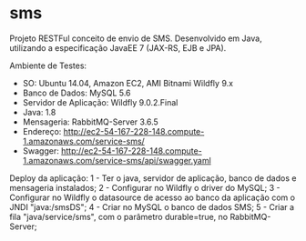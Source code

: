 # sms

Projeto RESTFul conceito de envio de SMS. Desenvolvido em Java, utilizando a especificação JavaEE 7 (JAX-RS, EJB e JPA).

Ambiente de Testes:
- SO: Ubuntu 14.04, Amazon EC2, AMI Bitnami Wildfly 9.x
- Banco de Dados: MySQL 5.6
- Servidor de Aplicação: Wildfly 9.0.2.Final
- Java: 1.8
- Mensageria: RabbitMQ-Server 3.6.5
- Endereço: http://ec2-54-167-228-148.compute-1.amazonaws.com/service-sms/
- Swagger: http://ec2-54-167-228-148.compute-1.amazonaws.com/service-sms/api/swagger.yaml

Deploy da aplicação:
1 - Ter o java, servidor de aplicação, banco de dados e mensageria instalados;
2 - Configurar no Wildfly o driver do MySQL;
3 - Configurar no Wildfly o datasource de acesso ao banco da aplicação com o JNDI "java:/smsDS";
4 - Criar no MySQL o banco de dados SMS;
5 - Criar a fila "java/service/sms", com o parâmetro durable=true, no RabbitMQ-Server;
